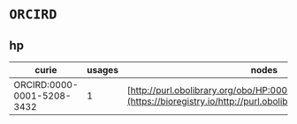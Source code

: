 # `ORCIRD`
## hp
| curie                      |   usages | nodes                                                                                                         |
|----------------------------|----------|---------------------------------------------------------------------------------------------------------------|
| ORCIRD:0000-0001-5208-3432 |        1 | [http://purl.obolibrary.org/obo/HP:0007011](https://bioregistry.io/http://purl.obolibrary.org/obo/HP:0007011) |
